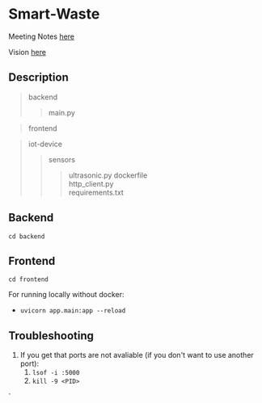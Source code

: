 # Smart-Waste

Meeting Notes [here](https://docs.google.com/document/d/1GXyXUnTMKGIcYvyj-8aEd7spdDEeYQJQScLqdhkhCxc/edit?usp=sharing)

Vision [here](https://docs.google.com/document/d/19BQFE9qavzx0fWWvS-5EhH40ZsDCvB0uqDrFN7ACtwo/edit?usp=sharing)

## Description

> backend 
> > main.py

> frontend

> iot-device
> > sensors
> > > ultrasonic.py
> > dockerfile \
> > http_client.py \
> > requirements.txt 

## Backend
`cd backend`

## Frontend
`cd frontend`

For running locally without docker: 
- `uvicorn app.main:app --reload`


## Troubleshooting

1. If you get that ports are not avaliable (if you don't want to use another port): 
    1. `lsof -i :5000`
    2. `kill -9 <PID>`

`
